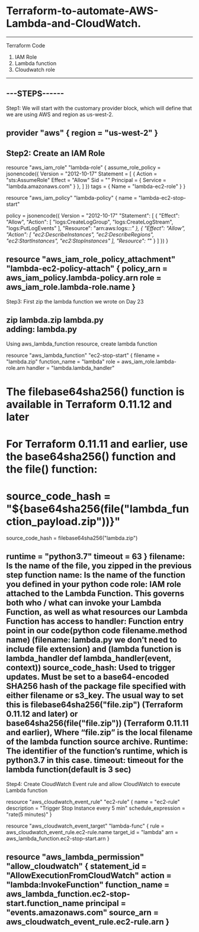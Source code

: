# Terraform-to-automate-AWS-Lambda-and-CloudWatch.


--------------------
Terraform Code

1. IAM Role
2. Lambda function
3. Cloudwatch role
--------------
---STEPS------
--
Step1: We will start with the customary provider block, which will define that we are using AWS and region as us-west-2.

provider "aws" {
  region = "us-west-2"
}
--
Step2: Create an IAM Role
--
resource "aws_iam_role" "lambda-role" {
  assume_role_policy = jsonencode({
    Version = "2012-10-17"
    Statement = [
      {
        Action = "sts:AssumeRole"
        Effect = "Allow"
        Sid    = ""
        Principal = {
          Service = "lambda.amazonaws.com"
        }
      },
    ]
  })
    tags = {
    Name = "lambda-ec2-role"
  }
}

resource "aws_iam_policy" "lambda-policy" {
  name = "lambda-ec2-stop-start"

  policy = jsonencode({
    Version = "2012-10-17"
  "Statement": [
    {
      "Effect": "Allow",
      "Action": [
        "logs:CreateLogGroup",
        "logs:CreateLogStream",
        "logs:PutLogEvents"
      ],
      "Resource": "arn:aws:logs:*:*:*"
    },
    {
      "Effect": "Allow",
      "Action": [
        "ec2:DescribeInstances",
        "ec2:DescribeRegions",
        "ec2:StartInstances",
        "ec2:StopInstances"
      ],
      "Resource": "*"
    }
  ]
  })
}

resource "aws_iam_role_policy_attachment" "lambda-ec2-policy-attach" {
  policy_arn = aws_iam_policy.lambda-policy.arn
  role = aws_iam_role.lambda-role.name
}
--
Step3: First zip the lambda function we wrote on Day 23

zip lambda.zip lambda.py    
adding: lambda.py
--
Using aws_lambda_function resource, create lambda function

resource "aws_lambda_function" "ec2-stop-start" {
  filename      = "lambda.zip"
  function_name = "lambda"
  role          = aws_iam_role.lambda-role.arn
  handler       = "lambda.lambda_handler"

  # The filebase64sha256() function is available in Terraform 0.11.12 and later
  # For Terraform 0.11.11 and earlier, use the base64sha256() function and the file() function:
  # source_code_hash = "${base64sha256(file("lambda_function_payload.zip"))}"
  source_code_hash = filebase64sha256("lambda.zip")

  runtime = "python3.7"
  timeout = 63
}
filename: Is the name of the file, you zipped in the previous step
function name: Is the name of the function you defined in your python code
role: IAM role attached to the Lambda Function. This governs both who / what can invoke your Lambda Function, as well as what resources our Lambda Function has access to
handler: Function entry point in our code(python code filename.method name) (filename: lambda.py we don’t need to include file extension) and (lambda function is lambda_handler def lambda_handler(event, context))
source_code_hash: Used to trigger updates. Must be set to a base64-encoded SHA256 hash of the package file specified with either filename or s3_key. The usual way to set this is filebase64sha256("file.zip") (Terraform 0.11.12 and later) or base64sha256(file("file.zip")) (Terraform 0.11.11 and earlier), Where “file.zip” is the local filename of the lambda function source archive.
Runtime: The identifier of the function’s runtime, which is python3.7 in this case.
timeout: timeout for the lambda function(default is 3 sec)
--
Step4: Create CloudWatch Event rule and allow CloudWatch to execute Lambda function

resource "aws_cloudwatch_event_rule" "ec2-rule" {
  name        = "ec2-rule"
  description = "Trigger Stop Instance every 5 min"
  schedule_expression = "rate(5 minutes)"
}

resource "aws_cloudwatch_event_target" "lambda-func" {
  rule      = aws_cloudwatch_event_rule.ec2-rule.name
  target_id = "lambda"
  arn       = aws_lambda_function.ec2-stop-start.arn
}

resource "aws_lambda_permission" "allow_cloudwatch" {
  statement_id  = "AllowExecutionFromCloudWatch"
  action        = "lambda:InvokeFunction"
  function_name = aws_lambda_function.ec2-stop-start.function_name
  principal     = "events.amazonaws.com"
  source_arn    = aws_cloudwatch_event_rule.ec2-rule.arn
}
--
